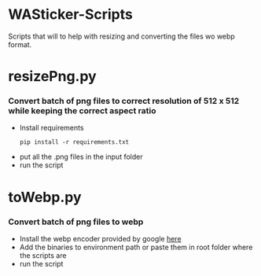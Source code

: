 # WASticker-Scripts

Scripts that will to help with resizing and converting the files wo webp format.

# resizePng.py 
### Convert batch of png files to correct resolution of 512 x 512 while keeping the correct aspect ratio 
  - Install requirements
    ```
    pip install -r requirements.txt
    ```
  - put all the .png files in the input folder
  - run the script

# toWebp.py
### Convert batch of png files to webp
  - Install the webp encoder provided by google [here]
  - Add the binaries to environment path or paste them in root folder where the scripts are
  - run the script
  
[//]: # 
  
   [here]: <https://storage.googleapis.com/downloads.webmproject.org/releases/webp/index.html>
